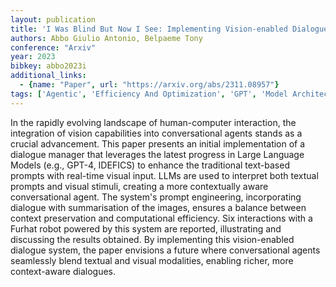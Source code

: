 ```yaml
---
layout: publication
title: 'I Was Blind But Now I See: Implementing Vision-enabled Dialogue In Social Robots'
authors: Abbo Giulio Antonio, Belpaeme Tony
conference: "Arxiv"
year: 2023
bibkey: abbo2023i
additional_links:
  - {name: "Paper", url: "https://arxiv.org/abs/2311.08957"}
tags: ['Agentic', 'Efficiency And Optimization', 'GPT', 'Model Architecture', 'Prompting', 'RAG', 'Tools']
---
```

In the rapidly evolving landscape of human-computer interaction, the
integration of vision capabilities into conversational agents stands as a
crucial advancement. This paper presents an initial implementation of a
dialogue manager that leverages the latest progress in Large Language Models
(e.g., GPT-4, IDEFICS) to enhance the traditional text-based prompts with
real-time visual input. LLMs are used to interpret both textual prompts and
visual stimuli, creating a more contextually aware conversational agent. The
system's prompt engineering, incorporating dialogue with summarisation of the
images, ensures a balance between context preservation and computational
efficiency. Six interactions with a Furhat robot powered by this system are
reported, illustrating and discussing the results obtained. By implementing
this vision-enabled dialogue system, the paper envisions a future where
conversational agents seamlessly blend textual and visual modalities, enabling
richer, more context-aware dialogues.

